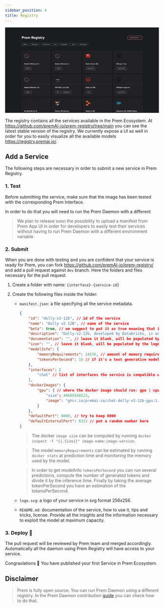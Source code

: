 ```yaml
---
sidebar_position: 4
title: Registry
---
```


<head>
  <meta name="twitter:image" content="./registry.png"/>
</head>

![Prem Banner](./registry.png)

The registry contains all the services available in the Prem Ecosystem. At https://github.com/premAI-io/prem-registry/tree/main you can see the latest stable version of the registry. We currently expose a UI as well in order for you to easily visualize all the available models https://registry.premai.io/.

## Add a Service

The following steps are necessary in order to submit a new service in Prem Registry.

### 1. Test

Before submitting the service, make sure that the image has been tested with the corresponding Prem Interface. 

In order to do that you will need to run the Prem Daemon with a different 

> We plan to release soon the possibility to upload a manifest from Prem App UI in order for developers to easily test their services without having to run Prem Daemon with a different environment variable.

### 2. Submit

When you are done with testing and you are confident that your service is ready for Prem, you can fork https://github.com/premAI-io/prem-registry/ and add a pull request against `dev` branch. Here the folders and files necessary for the pull request.

1. Create a folder with name: `{interface}-{service-id}`
2. Create the following files inside the folder:
    
    - `manifest.json`: a file specifying all the service metadata.

        ```json
        {
            "id": "dolly-v2-12b", // id of the service
            "name": "Dolly v2 12B", // name of the service
            "beta": true, // we suggest to put it as true meaning that is a new servcie
            "description": "Dolly-v2-12b, developed by Databricks, is an instruction-following large language model trained on diverse capability domains. It exhibits remarkable instruction following behavior, surpassing the foundation model it's based on, Pythia-12b. The model is particularly designed for commercial use and its inference can be run on various GPU configurations.", // service short description
            "documentation": "", // leave it blank, will be populated by the README.md
            "icon": "", // leave it blank, will be populated by the logo.svg absolute url
            "modelInfo": {
                "memoryRequirements": 24576, // amount of memory required in MiB
                "tokensPerSecond": 18 // if it's a text generative model the amount of tokens per second generated
            },
            "interfaces": [
                "chat" // list of interfaces the service is compatible with
            ],
            "dockerImages": {
                "gpu": { // where the docker image should run: gpu | cpu
                    "size": 40689160223,
                    "image": "ghcr.io/premai-io/chat-dolly-v2-12b-gpu:1.0.2"
                }
            },
            "defaultPort": 8000, // try to keep 8000
            "defaultExternalPort": 8333 // put a random number here
        }
        ```
        > The docker `image size` can be computed by running `docker inspect -f "{{.Size}}" image-name:image-version`.

        > The model `memoryRequirements` can be estimated by running `docker stats` at prediction time and monitoring the memory used by the model.

        > In order to get modelInfo `tokensPerSecond` you can run several predictions, compute the number of generated tokens and divide it by the inference time. Finally by taking the average tokenPerSecond you have an estimation of the tokensPerSecond. 

    - `logo.svg`: a logo of your service in svg format 256x256.
    - `README.md`: documentation of the service, how to use it, tips and tricks, license. Provide all the insights and the information necessary to exploit the model at maximum capacity.

### 3. Deploy 🎉

The pull request will be reviewed by Prem team and merged accordingly. Automatically all the daemon using Prem Registry will have access to your service.

Congraulations 🎉 You have published your first Service in Prem Ecosystem.

## Disclaimer

> Prem is fully open source. You can run Prem Daemon using a different registry. In the Prem Daemon contribution [guide](https://github.com/premAI-io/prem-daemon#custom-registry) you can check how to do that.

